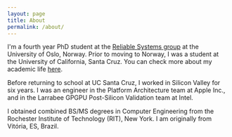 ```yaml
---
layout: page
title: About
permalink: /about/
---
```


I'm a fourth year PhD student at the [Reliable Systems group][psy] at the University of Oslo, Norway.  Prior to moving to Norway, I was a student at the University of California, Santa Cruz.  You can check more about my academic life [here][daniel].

Before returning to school at UC Santa Cruz, I worked in Silicon Valley for six years. I was an engineer in the Platform Architecture team at Apple Inc., and in the Larrabee GPGPU Post-Silicon Validation team at Intel.

I obtained combined BS/MS degrees in Computer Engineering from the Rochester Institute of Technology (RIT), New York. I am originally from Vitória, ES, Brazil. 

[daniel]: https://folk.uio.no/danielsf
[psy]: https://www.mn.uio.no/ifi/english/research/groups/psy
[martin]: https://heim.ifi.uio.no/msteffen
[olaf]: https://folk.uio.no/olaf
[jim]: https://users.soe.ucsc.edu/~ejw
